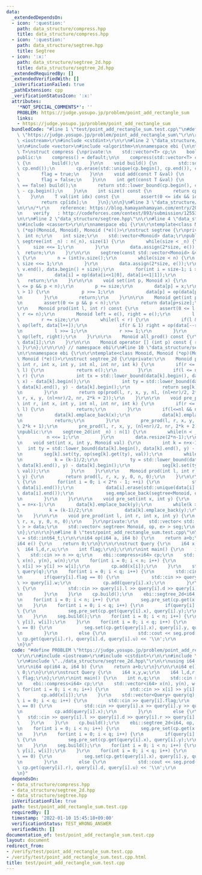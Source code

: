```yaml
---
data:
  _extendedDependsOn:
  - icon: ':question:'
    path: data_structure/compress.hpp
    title: data_structure/compress.hpp
  - icon: ':question:'
    path: data_structure/segtree.hpp
    title: Segtree
  - icon: ':x:'
    path: data_structure/segtree_2d.hpp
    title: data_structure/segtree_2d.hpp
  _extendedRequiredBy: []
  _extendedVerifiedWith: []
  _isVerificationFailed: true
  _pathExtension: cpp
  _verificationStatusIcon: ':x:'
  attributes:
    '*NOT_SPECIAL_COMMENTS*': ''
    PROBLEM: https://judge.yosupo.jp/problem/point_add_rectangle_sum
    links:
    - https://judge.yosupo.jp/problem/point_add_rectangle_sum
  bundledCode: "#line 1 \"test/point_add_rectangle_sum.test.cpp\"\n#define PROBLEM\
    \ \"https://judge.yosupo.jp/problem/point_add_rectangle_sum\"\r\n\r\n#include\
    \ <iostream>\r\n#include <cstdint>\r\n\r\n#line 2 \"data_structure/compress.hpp\"\
    \n\n#include <vector>\n#include <algorithm>\n\nnamespace ebi {\n\ntemplate<class\
    \ T>\nstruct compress {\nprivate:\n    std::vector<T> cp;\n    bool flag = false;\n\
    public:\n    compress() = default;\n\n    compress(std::vector<T> cp) : cp(cp)\
    \ {\n        build();\n    }\n\n    void build() {\n        std::sort(cp.begin(),\
    \ cp.end());\n        cp.erase(std::unique(cp.begin(), cp.end()), cp.end());\n\
    \        flag = true;\n    }\n\n    void add(const T &val) {\n        cp.emplace_back(val);\n\
    \        flag = false;\n    }\n\n    int get(const T &val) {\n        if(flag\
    \ == false) build();\n        return std::lower_bound(cp.begin(), cp.end(), val)\
    \ - cp.begin();\n    }\n\n    int size() const {\n        return cp.size();\n\
    \    }\n\n    T val(int idx) const {\n        assert(0 <= idx && idx < (int)cp.size());\n\
    \        return cp[idx];\n    }\n};\n\n}\n#line 3 \"data_structure/segtree_2d.hpp\"\
    \n\r\n/*\r\n    reference: https://blog.hamayanhamayan.com/entry/2017/12/09/015937\r\
    \n    verify   : http://codeforces.com/contest/893/submission/125531718\r\n*/\r\
    \n\r\n#line 2 \"data_structure/segtree.hpp\"\n\r\n#line 4 \"data_structure/segtree.hpp\"\
    \n#include <cassert>\r\n\r\nnamespace ebi {\r\n\r\ntemplate<class Monoid, Monoid\
    \ (*op)(Monoid, Monoid), Monoid (*e)()>\r\nstruct segtree {\r\nprivate:\r\n  \
    \  int n;\r\n    int size;\r\n    std::vector<Monoid> data;\r\npublic:\r\n   \
    \ segtree(int _n) : n(_n), size(1) {\r\n        while(size < _n) {\r\n       \
    \     size <<= 1;\r\n        }\r\n        data.assign(2*size, e());\r\n      \
    \  return;\r\n    }\r\n\r\n    segtree(const std::vector<Monoid> &v) : size(1)\
    \ {\r\n        n = (int)v.size();\r\n        while(size < n) {\r\n           \
    \ size <<= 1;\r\n        }\r\n        data.assign(2*size, e());\r\n        std::copy(v.begin(),\
    \ v.end(), data.begin() + size);\r\n        for(int i = size-1; i > 0; i--) {\r\
    \n            data[i] = op(data[i<<1|0], data[i<<1|1]);\r\n        }\r\n     \
    \   return;\r\n    }\r\n\r\n    void set(int p, Monoid x) {\r\n        assert(0\
    \ <= p && p < n);\r\n        p += size;\r\n        data[p] = x;\r\n        while(p\
    \ > 1) {\r\n            p >>= 1;\r\n            data[p] = op(data[p<<1|0], data[p<<1|1]);\r\
    \n        }\r\n        return;\r\n    }\r\n\r\n    Monoid get(int p) const {\r\
    \n        assert(0 <= p && p < n);\r\n        return data[p+size];\r\n    }\r\n\
    \r\n    Monoid prod(int l, int r) const {\r\n        assert(0 <= l && l <= r &&\
    \ r <= n);\r\n        Monoid left = e(), right = e();\r\n        l += size;\r\n\
    \        r += size;\r\n        while(l < r) {\r\n            if(l & 1) left =\
    \ op(left, data[l++]);\r\n            if(r & 1) right = op(data[--r], right);\r\
    \n            l >>= 1;\r\n            r >>= 1;\r\n        }\r\n        return\
    \ op(left, right);\r\n    }\r\n\r\n    Monoid all_prod() const {\r\n        return\
    \ data[1];\r\n    }\r\n\r\n    Monoid operator [] (int p) const { return data[size+p];\
    \ }\r\n};\r\n\r\n} // namespace ebi\r\n#line 10 \"data_structure/segtree_2d.hpp\"\
    \n\r\nnamespace ebi {\r\n\r\ntemplate<class Monoid, Monoid (*op)(Monoid, Monoid),\
    \ Monoid (*e)()>\r\nstruct segtree_2d {\r\nprivate:\r\n    Monoid prod(int l,\
    \ int r, int x, int y, int nl, int nr, int k) {\r\n        if(r <= nl || nr <=\
    \ l) {\r\n            return e();\r\n        }\r\n        if(l <= nl && nr <=\
    \ r) {\r\n            int tx = std::lower_bound(data[k].begin(), data[k].end(),\
    \ x) - data[k].begin();\r\n            int ty = std::lower_bound(data[k].begin(),\
    \ data[k].end(), y) - data[k].begin();\r\n            return seg[k].prod(tx, ty);\r\
    \n        }\r\n        return op(prod(l, r, x, y, nl, (nl+nr)/2, 2*k + 1), prod(l,\
    \ r, x, y, (nl+nr)/2, nr, 2*k + 2));\r\n    }\r\n\r\n    void pre_prod(int l,\
    \ int r, int x, int y, int nl, int nr, int k) {\r\n        if(r <= nl || nr <=\
    \ l) {\r\n            return;\r\n        }\r\n        if(l<=nl && nr <= r) {\r\
    \n            data[k].emplace_back(x);\r\n            data[k].emplace_back(y);\r\
    \n            return;\r\n        }\r\n        pre_prod(l, r, x, y, nl, (nl+nr)/2,\
    \ 2*k + 1);\r\n        pre_prod(l, r, x, y, (nl+nr)/2, nr, 2*k + 2);\r\n    }\r\
    \npublic:\r\n    segtree_2d(int _n) : n(1) {\r\n        while(n < _n) {\r\n  \
    \          n <<= 1;\r\n        }\r\n        data.resize(2*n-1);\r\n    }\r\n\r\
    \n    void set(int x, int y, Monoid val) {\r\n        int k = n+x-1;\r\n     \
    \   int ty = std::lower_bound(data[k].begin(), data[k].end(), y) - data[k].begin();\r\
    \n        seg[k].set(ty, op(seg[k].get(ty), val));\r\n        while(k > 0) {\r\
    \n            k = (k-1)/2;\r\n            ty = std::lower_bound(data[k].begin(),\
    \ data[k].end(), y) - data[k].begin();\r\n            seg[k].set(ty, op(seg[k].get(ty),\
    \ val));\r\n        }\r\n    }\r\n\r\n    Monoid prod(int l, int r, int x, int\
    \ y) {\r\n        return prod(l, r, x, y, 0, n, 0);\r\n    }\r\n\r\n    void build()\
    \ {\r\n        for(int i = 0; i < 2*n - 1; ++i) {\r\n            std::sort(data[i].begin(),\
    \ data[i].end());\r\n            data[i].erase(std::unique(data[i].begin(), data[i].end()),\
    \ data[i].end());\r\n            seg.emplace_back(segtree<Monoid, op, e>(int(data[i].size())));\r\
    \n        }\r\n    }\r\n\r\n    void pre_set(int x, int y) {\r\n        int k\
    \ = n+x-1;\r\n        data[k].emplace_back(y);\r\n        while(k > 0) {\r\n \
    \           k = (k-1)/2;\r\n            data[k].emplace_back(y);\r\n        }\r\
    \n    }\r\n\r\n    void pre_prod(int l, int r, int x, int y) {\r\n        pre_prod(l,\
    \ r, x, y, 0, n, 0);\r\n    }\r\nprivate:\r\n    std::vector< std::vector< Monoid\
    \ > > data;\r\n    std::vector< segtree< Monoid, op, e> > seg;\r\n    int n;\r\
    \n};\r\n\r\n}\n#line 8 \"test/point_add_rectangle_sum.test.cpp\"\n\r\nusing i64\
    \ = std::int64_t;\r\n\r\ni64 op(i64 a, i64 b) {\r\n    return a+b;\r\n}\r\n\r\n\
    i64 e() {\r\n    return 0;\r\n}\r\n\r\nstruct Query {\r\n    i64 x,y,w;\r\n  \
    \  i64 l,d,r,u;\r\n    int flag;\r\n};\r\n\r\nint main() {\r\n    int n,q;\r\n\
    \    std::cin >> n >> q;\r\n    ebi::compress<i64> cp;\r\n    std::vector<i64>\
    \ x(n), y(n), w(n);\r\n    for(int i = 0; i < n; i++) {\r\n        std::cin >>\
    \ x[i] >> y[i] >> w[i];\r\n        cp.add(x[i]);\r\n    }\r\n    std::vector<Query>\
    \ query(q);\r\n    for(int i = 0; i < q; i++) {\r\n        std::cin >> query[i].flag;\r\
    \n        if(query[i].flag == 0) {\r\n            std::cin >> query[i].x >> query[i].y\
    \ >> query[i].w;\r\n            cp.add(query[i].x);\r\n        }\r\n        else\
    \ {\r\n            std::cin >> query[i].l >> query[i].d >> query[i].r >> query[i].u;\r\
    \n        }\r\n    }\r\n    cp.build();\r\n    ebi::segtree_2d<i64, op, e> seg(cp.size());\r\
    \n    for(int i = 0; i < n; i++) {\r\n        seg.pre_set(cp.get(x[i]), y[i]);\r\
    \n    }\r\n    for(int i = 0; i < q; i++) {\r\n        if(query[i].flag == 0)\
    \ {\r\n            seg.pre_set(cp.get(query[i].x), query[i].y);\r\n        }\r\
    \n    }\r\n    seg.build();\r\n    for(int i = 0; i < n; i++) {\r\n        seg.set(cp.get(x[i]),\
    \ y[i], w[i]);\r\n    }\r\n    for(int i = 0; i < q; i++) {\r\n        if(query[i].flag\
    \ == 0) {\r\n            seg.set(cp.get(query[i].x), query[i].y, query[i].w);\r\
    \n        }\r\n        else {\r\n            std::cout << seg.prod(cp.get(query[i].l),\
    \ cp.get(query[i].r), query[i].d, query[i].u) << '\\n';\r\n        }\r\n    }\r\
    \n}\n"
  code: "#define PROBLEM \"https://judge.yosupo.jp/problem/point_add_rectangle_sum\"\
    \r\n\r\n#include <iostream>\r\n#include <cstdint>\r\n\r\n#include \"../data_structure/compress.hpp\"\
    \r\n#include \"../data_structure/segtree_2d.hpp\"\r\n\r\nusing i64 = std::int64_t;\r\
    \n\r\ni64 op(i64 a, i64 b) {\r\n    return a+b;\r\n}\r\n\r\ni64 e() {\r\n    return\
    \ 0;\r\n}\r\n\r\nstruct Query {\r\n    i64 x,y,w;\r\n    i64 l,d,r,u;\r\n    int\
    \ flag;\r\n};\r\n\r\nint main() {\r\n    int n,q;\r\n    std::cin >> n >> q;\r\
    \n    ebi::compress<i64> cp;\r\n    std::vector<i64> x(n), y(n), w(n);\r\n   \
    \ for(int i = 0; i < n; i++) {\r\n        std::cin >> x[i] >> y[i] >> w[i];\r\n\
    \        cp.add(x[i]);\r\n    }\r\n    std::vector<Query> query(q);\r\n    for(int\
    \ i = 0; i < q; i++) {\r\n        std::cin >> query[i].flag;\r\n        if(query[i].flag\
    \ == 0) {\r\n            std::cin >> query[i].x >> query[i].y >> query[i].w;\r\
    \n            cp.add(query[i].x);\r\n        }\r\n        else {\r\n         \
    \   std::cin >> query[i].l >> query[i].d >> query[i].r >> query[i].u;\r\n    \
    \    }\r\n    }\r\n    cp.build();\r\n    ebi::segtree_2d<i64, op, e> seg(cp.size());\r\
    \n    for(int i = 0; i < n; i++) {\r\n        seg.pre_set(cp.get(x[i]), y[i]);\r\
    \n    }\r\n    for(int i = 0; i < q; i++) {\r\n        if(query[i].flag == 0)\
    \ {\r\n            seg.pre_set(cp.get(query[i].x), query[i].y);\r\n        }\r\
    \n    }\r\n    seg.build();\r\n    for(int i = 0; i < n; i++) {\r\n        seg.set(cp.get(x[i]),\
    \ y[i], w[i]);\r\n    }\r\n    for(int i = 0; i < q; i++) {\r\n        if(query[i].flag\
    \ == 0) {\r\n            seg.set(cp.get(query[i].x), query[i].y, query[i].w);\r\
    \n        }\r\n        else {\r\n            std::cout << seg.prod(cp.get(query[i].l),\
    \ cp.get(query[i].r), query[i].d, query[i].u) << '\\n';\r\n        }\r\n    }\r\
    \n}"
  dependsOn:
  - data_structure/compress.hpp
  - data_structure/segtree_2d.hpp
  - data_structure/segtree.hpp
  isVerificationFile: true
  path: test/point_add_rectangle_sum.test.cpp
  requiredBy: []
  timestamp: '2022-01-10 15:45:18+09:00'
  verificationStatus: TEST_WRONG_ANSWER
  verifiedWith: []
documentation_of: test/point_add_rectangle_sum.test.cpp
layout: document
redirect_from:
- /verify/test/point_add_rectangle_sum.test.cpp
- /verify/test/point_add_rectangle_sum.test.cpp.html
title: test/point_add_rectangle_sum.test.cpp
---
```

